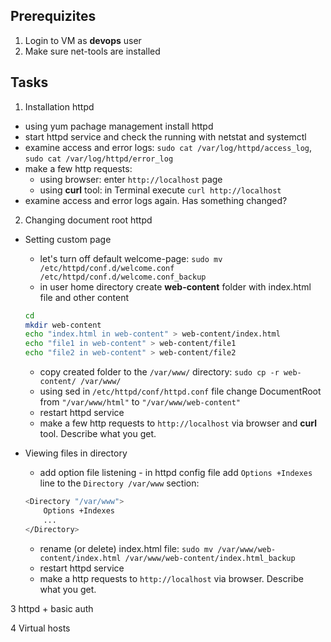 ## Prerequizites
1. Login to VM as **devops** user
2. Make sure net-tools are installed
  
## Tasks
1. Installation httpd
- using yum pachage management install httpd
- start httpd service and check the running with netstat and systemctl
- examine access and error logs: `sudo cat /var/log/httpd/access_log`, `sudo cat /var/log/httpd/error_log`
- make a few http requests:
  - using browser: enter `http://localhost` page
  - using **curl** tool: in Terminal execute `curl http://localhost`
- examine access and error logs again. Has something changed?  
  
  
2. Changing document root httpd
- Setting custom page
  - let's turn off default welcome-page: `sudo mv /etc/httpd/conf.d/welcome.conf /etc/httpd/conf.d/welcome.conf_backup` 
  - in user home directory create **web-content** folder with index.html file and other content
  ```bash
  cd
  mkdir web-content
  echo "index.html in web-content" > web-content/index.html
  echo "file1 in web-content" > web-content/file1
  echo "file2 in web-content" > web-content/file2
  ```
  - copy created folder to the `/var/www/` directory: `sudo cp -r web-content/ /var/www/`
  - using sed in `/etc/httpd/conf/httpd.conf` file change DocumentRoot from `"/var/www/html"` to `"/var/www/web-content"`
  - restart httpd service
  - make a few http requests to `http://localhost` via browser and **curl** tool. Describe what you get.  
  
- Viewing files in directory
  - add option file listening - in httpd config file add `Options +Indexes` line to the `Directory /var/www` section:
  ```bash
  <Directory "/var/www">
      Options +Indexes
      ...
  </Directory>
  ```
  - rename (or delete) index.html file: `sudo mv /var/www/web-content/index.html /var/www/web-content/index.html_backup`
  - restart httpd service
  - make a http requests to `http://localhost` via browser. Describe what you get.  

3
httpd + basic auth

4
Virtual hosts
